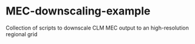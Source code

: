 # MEC-downscaling-example
Collection of scripts to downscale CLM MEC output to an high-resolution regional grid

